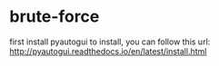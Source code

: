 # brute-force
first install pyautogui
to install, you can follow this url: http://pyautogui.readthedocs.io/en/latest/install.html
